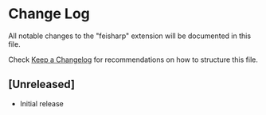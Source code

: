 # Change Log

All notable changes to the "feisharp" extension will be documented in this file.

Check [Keep a Changelog](http://keepachangelog.com/) for recommendations on how to structure this file.

## [Unreleased]

- Initial release